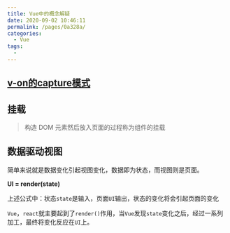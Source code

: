 ```yaml
---
title: Vue中的概念解疑
date: 2020-09-02 10:46:11
permalink: /pages/0a328a/
categories: 
  - Vue
tags: 
  - 
---
```


## [v-on的capture模式](https://segmentfault.com/q/1010000005875549)

## 挂载

> 构造 DOM 元素然后放入页面的过程称为组件的挂载

## 数据驱动视图

简单来说就是数据变化引起视图变化，数据即为状态，而视图则是页面。

**UI = render(state)**

上述公式中：状态`state`是输入，页面`UI`输出，状态的变化将会引起页面的变化

`Vue`，`react`就主要起到了`render()`作用，当`Vue`发现`state`变化之后，经过一系列加工，最终将变化反应在`UI`上。